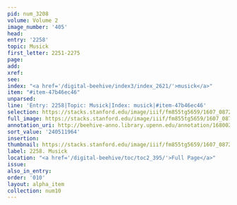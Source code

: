 ```yaml
---
pid: num_3208
volume: Volume 2
image_number: '405'
head:
entry: '2258'
topic: Musick
first_letter: 2251-2275
page:
add:
xref:
see:
index: "<a href='/digital-beehive/index3/index_2621/'>musick</a>"
item: "#item-47b46ec46"
unparsed:
line: 'Entry: 2258|Topic: Musick|Index: musick|#item-47b46ec46'
selection: https://stacks.stanford.edu/image/iiif/fm855tg5659/1607_0872/405,1964,2762,833/full/0/default.jpg
full_image: https://stacks.stanford.edu/image/iiif/fm855tg5659/1607_0872/full/full/0/default.jpg
annotation_uri: http://beehive-anno.library.upenn.edu/annotation/1680023892391
sort_value: '240511964'
insertion:
thumbnail: https://stacks.stanford.edu/image/iiif/fm855tg5659/1607_0872/405,1964,600,180/250,/0/default.jpg
label: 2258. Musick
location: "<a href='/digital-beehive/toc/toc2_395/'>Full Page</a>"
issue:
also_in_entry:
order: '010'
layout: alpha_item
collection: num10
---
```

